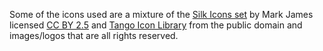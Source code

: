 Some of the icons used are a mixture of the [Silk Icons set](http://www.famfamfam.com/lab/icons/silk/)
by Mark James licensed [CC BY 2.5](https://creativecommons.org/licenses/by/2.5/) and
[Tango Icon Library](http://tango.freedesktop.org) from the public domain and images/logos
that are all rights reserved.
